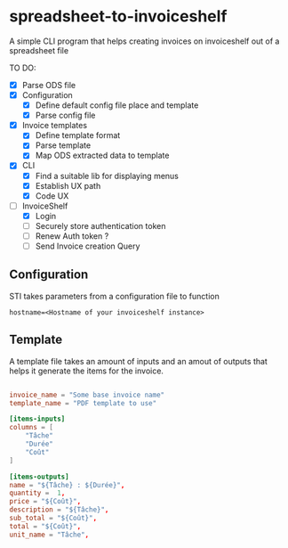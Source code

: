 # spreadsheet-to-invoiceshelf

A simple CLI program that helps creating invoices on invoiceshelf out of a spreadsheet file

TO DO:

- [x] Parse ODS file
- [x] Configuration
  - [x] Define default config file place and template
  - [x] Parse config file
- [x] Invoice templates
  - [x] Define template format
  - [x] Parse template
  - [x] Map ODS extracted data to template
- [x] CLI
  - [x] Find a suitable lib for displaying menus
  - [x] Establish UX path
  - [x] Code UX
- [ ] InvoiceShelf
  - [x] Login
  - [ ] Securely store authentication token
  - [ ] Renew Auth token ?
  - [ ] Send Invoice creation Query

## Configuration

STI takes parameters from a configuration file to function

```
hostname=<Hostname of your invoiceshelf instance>
```

## Template

A template file takes an amount of inputs and an amout of outputs that helps it generate the items for the invoice.

```toml

invoice_name = "Some base invoice name"
template_name = "PDF template to use"

[items-inputs]
columns = [
    "Tâche"
    "Durée"
    "Coût"
]

[items-outputs]
name = "${Tâche} : ${Durée}",
quantity =  1,
price = "${Coût}",
description = "${Tâche}",
sub_total = "${Coût}",
total = "${Coût}",
unit_name = "Tâche",
```
